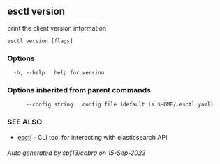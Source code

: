 ## esctl version

print the client version information

```
esctl version [flags]
```

### Options

```
  -h, --help   help for version
```

### Options inherited from parent commands

```
      --config string   config file (default is $HOME/.esctl.yaml)
```

### SEE ALSO

* [esctl](esctl.md)	 - CLI tool for interacting with elasticsearch API

###### Auto generated by spf13/cobra on 15-Sep-2023
